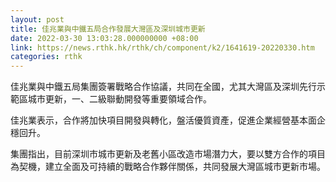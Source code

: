 ```yaml
---
layout: post
title: 佳兆業與中鐵五局合作發展大灣區及深圳城市更新
date: 2022-03-30 13:03:28.000000000 +08:00
link: https://news.rthk.hk/rthk/ch/component/k2/1641619-20220330.htm
categories: rthk
---
```


佳兆業與中鐵五局集團簽署戰略合作協議，共同在全國，尤其大灣區及深圳先行示範區城市更新，一、二級聯動開發等重要領域合作。

佳兆業表示，合作將加快項目開發與轉化，盤活優質資產，促進企業經營基本面企穩回升。

集團指出，目前深圳市城市更新及老舊小區改造市場潛力大，要以雙方合作的項目為契機，建立全面及可持續的戰略合作夥伴關係，共同發展大灣區城市更新市場。
